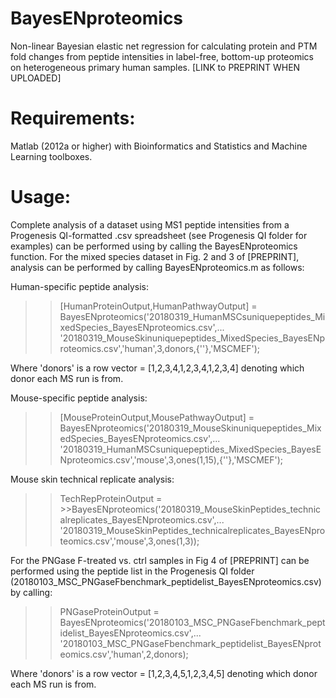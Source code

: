# BayesENproteomics
Non-linear Bayesian elastic net regression for calculating protein and PTM fold changes from peptide intensities in label-free, bottom-up proteomics on heterogeneous primary human samples. [LINK to PREPRINT WHEN UPLOADED]

# Requirements:
Matlab (2012a or higher) with Bioinformatics and Statistics and Machine Learning toolboxes.

# Usage:
Complete analysis of a dataset using MS1 peptide intensities from a Progenesis QI-formatted .csv spreadsheet (see Progenesis QI folder for examples) can be performed using by calling the BayesENproteomics function. For the mixed species dataset in Fig. 2 and 3 of [PREPRINT], analysis can be performed by calling BayesENproteomics.m as follows:

Human-specific peptide analysis:
>>[HumanProteinOutput,HumanPathwayOutput] = BayesENproteomics('20180319_HumanMSCsuniquepeptides_MixedSpecies_BayesENproteomics.csv',...
>>'20180319_MouseSkinuniquepeptides_MixedSpecies_BayesENproteomics.csv','human',3,donors,{''},'MSCMEF');
>>
Where 'donors' is a row vector = [1,2,3,4,1,2,3,4,1,2,3,4] denoting which donor each MS run is from.

Mouse-specific peptide analysis:
>>[MouseProteinOutput,MousePathwayOutput] = BayesENproteomics('20180319_MouseSkinuniquepeptides_MixedSpecies_BayesENproteomics.csv',...
>>'20180319_HumanMSCsuniquepeptides_MixedSpecies_BayesENproteomics.csv','mouse',3,ones(1,15),{''},'MSCMEF');

Mouse skin technical replicate analysis:
>>TechRepProteinOutput = >>BayesENproteomics('20180319_MouseSkinPeptides_technicalreplicates_BayesENproteomics.csv',...
>>'20180319_MouseSkinPeptides_technicalreplicates_BayesENproteomics.csv','mouse',3,ones(1,3));


For the PNGase F-treated vs. ctrl samples in Fig 4 of [PREPRINT] can be performed using the peptide list in the Progenesis QI folder (20180103_MSC_PNGaseFbenchmark_peptidelist_BayesENproteomics.csv) by calling:

>> PNGaseProteinOutput = BayesENproteomics('20180103_MSC_PNGaseFbenchmark_peptidelist_BayesENproteomics.csv',...
>>'20180103_MSC_PNGaseFbenchmark_peptidelist_BayesENproteomics.csv','human',2,donors);
>>
Where 'donors' is a row vector = [1,2,3,4,5,1,2,3,4,5] denoting which donor each MS run is from.


